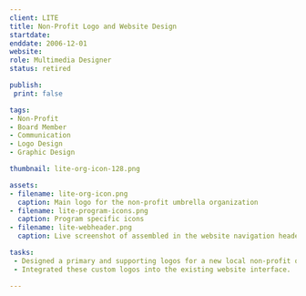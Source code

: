 ```yaml
---
client: LITE
title: Non-Profit Logo and Website Design
startdate: 
enddate: 2006-12-01
website:
role: Multimedia Designer
status: retired

publish: 
 print: false

tags:
- Non-Profit
- Board Member
- Communication
- Logo Design
- Graphic Design

thumbnail: lite-org-icon-128.png

assets: 
- filename: lite-org-icon.png
  caption: Main logo for the non-profit umbrella organization
- filename: lite-program-icons.png
  caption: Program specific icons
- filename: lite-webheader.png
  caption: Live screenshot of assembled in the website navigation header

tasks: 
 - Designed a primary and supporting logos for a new local non-profit organization and it's umbrella programs.
 - Integrated these custom logos into the existing website interface.

---
```


